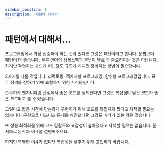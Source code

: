 ```yaml
---
sidebar_position: 1
description: '패턴에 대해서'
---
```


# 패턴에서 대해서...

프로그래밍에서 가장 집중해야 하는 것이 있다면 그것은 패턴이라고 봅니다. 문법보다 패턴이 더 좋습니다. 물론 언어의 상세스펙과 문법이 별로 안 중요하다는 것은 아닙니다. 하지만 작업하는 코드가 어느정도 규모가 커지면 정리하는 방법이 필요합니다.

3가지를 다룰 것입니다. 리팩토링, 객체지향 프로그래밍, 함수형 프로그래밍입니다. 모두 정리를 잘하기 위해 조합하기 위한 지식들입니다.

순수하게 엔지니어링 관점에서 좋은 코드를 정의한다면 그것은 복잡성이 낮은 코드가 좋은 코드라고 볼 수 있습니다.

그렇다고 짧은 시간에 단순하게 구현하기 위해 코드를 복잡하게 짰다고 자책할 필요는 없습니다. 구현으로 비즈니스 문제를 해결했다면 그것도 가치가 있는 것은 맞습니다.

또 성능 최적화를 위해 코드 결합도와 복잡성이 높아졌다고 자책할 필요는 없습니다. 문서화로 동작과 이유를 설명해주세요.

하지만 특별한 이유가 없다면 복잡성을 낮추기 위해 고민하기 바랍니다.
